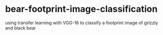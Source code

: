 # bear-footprint-image-classification
using transfer learning with VGG-16 to classify a footprint image of grizzly and black bear 
